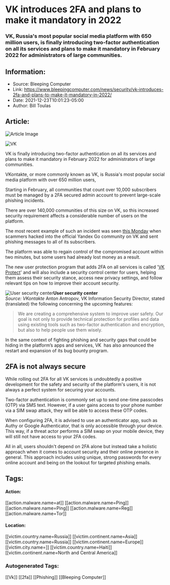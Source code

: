 # VK introduces 2FA and plans to make it mandatory in 2022
### VK, Russia's most popular social media platform with 650 million users, is finally introducing two-factor authentication on all its services and plans to make it mandatory in February 2022 for administrators of large communities.

## Information:
+ Source: Bleeping Computer
+ Link: https://www.bleepingcomputer.com/news/security/vk-introduces-2fa-and-plans-to-make-it-mandatory-in-2022/
+ Date: 2021-12-23T10:01:23-05:00
+ Author: Bill Toulas


## Article:
![Article Image](https://www.bleepstatic.com/content/hl-images/2021/12/23/vk.jpg)

![VK](https://www.bleepstatic.com/content/hl-images/2021/12/23/vk.jpg)


VK is finally introducing two-factor authentication on all its services and plans to make it mandatory in February 2022 for administrators of large communities.


VKontakte, or more commonly known as VK, is Russia's most popular social media platform with over 650 million users,


Starting in February, all communities that count over 10,000 subscribers must be managed by a 2FA secured admin account to prevent large-scale phishing incidents.


There are over 140,000 communities of this size on VK, so this increased security requirement affects a considerable number of users on the platform.


The most recent example of such an incident was seen [this Monday](https://www.kommersant.ru/doc/5140890) when scammers hacked into the official Yandex Go community on VK and sent phishing messages to all of its subscribers.


The platform was able to regain control of the compromised account within two minutes, but some users had already lost money as a result.


The new user protection program that adds 2FA on all services is called '[VK Protect](https://vk.com/press/vk-protect)' and will also include a security control center for users, helping them assess their security stance, access new privacy settings, and follow relevant tips on how to improve their account security.



![User security center](https://www.bleepstatic.com/images/news/u/1220909/social%20media/trust_center.jpg)**User security center**  
*Source: VKontakte*
Anton Antropov, VK Information Security Director, stated (translated) the following concerning the upcoming features:



> 
> We are creating a comprehensive system to improve user safety. Our goal is not only to provide technical protection for profiles and data using existing tools such as two-factor authentication and encryption, but also to help people use them wisely.
> 
> 
> 


In the same context of fighting phishing and security gaps that could be hiding in the platform’s apps and services, VK  has also announced the restart and expansion of its bug bounty program.


2FA is not always secure
------------------------


While rolling out 2FA for all VK services is undoubtedly a positive development for the safety and security of the platform's users, it is not always a perfect system for securing your accounts.


Two-factor authentication is commonly set up to send one-time passcodes (OTP) via SMS text. However, if a user gains access to your phone number via a SIM swap attack, they will be able to access these OTP codes.


When configuring 2FA, it is advised to use an authenticator app, such as Authy or Google Authenticator, that is only accessible through your device. This way, if a threat actor performs a SIM swap on your mobile device, they will still not have access to your 2FA codes.


All in all, users shouldn't depend on 2FA alone but instead take a holistic approach when it comes to account security and their online presence in general. This approach includes using unique, strong passwords for every online account and being on the lookout for targeted phishing emails.





## Tags:

#### Action:
[[action.malware.name=at]] [[action.malware.name=Ping]] [[action.malware.name=Ping]] [[action.malware.name=Reg]] [[action.malware.name=Tor]]

#### Location:
[[victim.country.name=Russia]] [[victim.continent.name=Asia]] [[victim.country.name=Russia]] [[victim.continent.name=Europe]] [[victim.city.name=]] [[victim.country.name=Haiti]] [[victim.continent.name=North and Central America]]

### Autogenerated Tags:
[[Vk]] [[2fa]] [[Phishing]] [[Bleeping Computer]]

